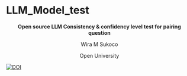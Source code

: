 # LLM_Model_test

<p align="center"><strong>Open source LLM Consistency &amp; confidency level test for pairing question</strong></p>

<p align="center">Wira M Sukoco </p>



<p align="center">Open University</p>

<p align="center"></p>

[![DOI](https://zenodo.org/badge/DOI/10.5281/zenodo.15569696.svg)](https://doi.org/10.5281/zenodo.15569696) 
